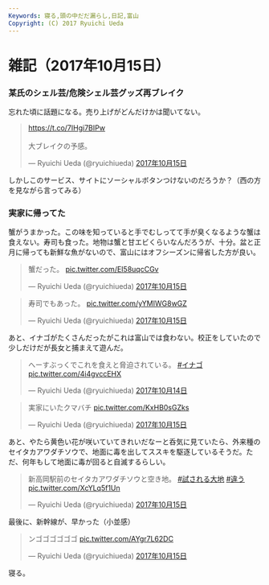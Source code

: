 ```yaml
---
Keywords: 寝る,頭の中だだ漏らし,日記,富山
Copyright: (C) 2017 Ryuichi Ueda
---
```


# 雑記（2017年10月15日）

### 某氏のシェル芸/危険シェル芸グッズ再ブレイク

忘れた頃に話題になる。売り上げがどんだけかは聞いてない。

<blockquote class="twitter-tweet" data-lang="ja"><p lang="ja" dir="ltr"><a href="https://t.co/7IHgi7BIPw">https://t.co/7IHgi7BIPw</a><br><br>大ブレイクの予感。</p>&mdash; Ryuichi Ueda (@ryuichiueda) <a href="https://twitter.com/ryuichiueda/status/919445952850571264?ref_src=twsrc%5Etfw">2017年10月15日</a></blockquote> <script async src="//platform.twitter.com/widgets.js" charset="utf-8"></script>

しかしこのサービス、サイトにソーシャルボタンつけないのだろうか？（西の方を見ながら言ってみる）

### 実家に帰ってた

蟹がうまかった。この味を知っていると手でむしってて手が臭くなるような蟹は食えない。寿司も食った。地物は蟹と甘エビくらいなんだろうが、十分。盆と正月に帰っても新鮮な魚がないので、富山にはオフシーズンに帰省した方が良い。

<blockquote class="twitter-tweet" data-lang="ja"><p lang="ja" dir="ltr">蟹だった。 <a href="https://t.co/EI58uqcCGv">pic.twitter.com/EI58uqcCGv</a></p>&mdash; Ryuichi Ueda (@ryuichiueda) <a href="https://twitter.com/ryuichiueda/status/919553973534695424?ref_src=twsrc%5Etfw">2017年10月15日</a></blockquote>
<script async src="//platform.twitter.com/widgets.js" charset="utf-8"></script>

<blockquote class="twitter-tweet" data-lang="ja"><p lang="ja" dir="ltr">寿司でもあった。 <a href="https://t.co/yYMIWG8wGZ">pic.twitter.com/yYMIWG8wGZ</a></p>&mdash; Ryuichi Ueda (@ryuichiueda) <a href="https://twitter.com/ryuichiueda/status/919554879563038720?ref_src=twsrc%5Etfw">2017年10月15日</a></blockquote>



あと、イナゴがたくさんだったがこれは富山では食わない。校正をしていたので少しだけだが長女と捕まえて遊んだ。

<blockquote class="twitter-tweet" data-lang="ja"><p lang="ja" dir="ltr">へーすぶっくでこれを食えと脅迫されている。 <a href="https://twitter.com/hashtag/%E3%82%A4%E3%83%8A%E3%82%B4?src=hash&amp;ref_src=twsrc%5Etfw">#イナゴ</a> <a href="https://t.co/4i4gvccEHX">pic.twitter.com/4i4gvccEHX</a></p>&mdash; Ryuichi Ueda (@ryuichiueda) <a href="https://twitter.com/ryuichiueda/status/919104667874861059?ref_src=twsrc%5Etfw">2017年10月14日</a></blockquote> <script async src="//platform.twitter.com/widgets.js" charset="utf-8"></script>

<blockquote class="twitter-tweet" data-lang="ja"><p lang="ja" dir="ltr">実家にいたクマバチ <a href="https://t.co/KxHB0sGZks">pic.twitter.com/KxHB0sGZks</a></p>&mdash; Ryuichi Ueda (@ryuichiueda) <a href="https://twitter.com/ryuichiueda/status/919515621859106816?ref_src=twsrc%5Etfw">2017年10月15日</a></blockquote> <script async src="//platform.twitter.com/widgets.js" charset="utf-8"></script>

あと、やたら黄色い花が咲いていてきれいだなーと呑気に見ていたら、外来種のセイタカアワダチソウで、地面に毒を出してススキを駆逐しているそうだ。ただ、何年もして地面に毒が回ると自滅するらしい。

<blockquote class="twitter-tweet" data-lang="ja"><p lang="ja" dir="ltr">新高岡駅前のセイタカアワダチソウと空き地。 <a href="https://twitter.com/hashtag/%E8%A9%A6%E3%81%95%E3%82%8C%E3%82%8B%E5%A4%A7%E5%9C%B0?src=hash&amp;ref_src=twsrc%5Etfw">#試される大地</a> <a href="https://twitter.com/hashtag/%E9%81%95%E3%81%86?src=hash&amp;ref_src=twsrc%5Etfw">#違う</a> <a href="https://t.co/XcYLq5f1Un">pic.twitter.com/XcYLq5f1Un</a></p>&mdash; Ryuichi Ueda (@ryuichiueda) <a href="https://twitter.com/ryuichiueda/status/919514948333473792?ref_src=twsrc%5Etfw">2017年10月15日</a></blockquote> <script async src="//platform.twitter.com/widgets.js" charset="utf-8"></script>


最後に、新幹線が、早かった（小並感）

<blockquote class="twitter-tweet" data-lang="ja"><p lang="ja" dir="ltr">ンゴゴゴゴゴゴ <a href="https://t.co/AYgr7L62DC">pic.twitter.com/AYgr7L62DC</a></p>&mdash; Ryuichi Ueda (@ryuichiueda) <a href="https://twitter.com/ryuichiueda/status/919476728350654464?ref_src=twsrc%5Etfw">2017年10月15日</a></blockquote>


寝る。
